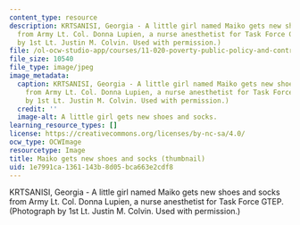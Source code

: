 ```yaml
---
content_type: resource
description: KRTSANISI, Georgia - A little girl named Maiko gets new shoes and socks
  from Army Lt. Col. Donna Lupien, a nurse anesthetist for Task Force GTEP. (Photograph
  by 1st Lt. Justin M. Colvin. Used with permission.)
file: /ol-ocw-studio-app/courses/11-020-poverty-public-policy-and-controversy-fall-2003/1e7991ca1361143b8d05bca663e2cdf8_11-020f03-th.jpg
file_size: 10540
file_type: image/jpeg
image_metadata:
  caption: KRTSANISI, Georgia - A little girl named Maiko gets new shoes and socks
    from Army Lt. Col. Donna Lupien, a nurse anesthetist for Task Force GTEP. (Photograph
    by 1st Lt. Justin M. Colvin. Used with permission.)
  credit: ''
  image-alt: A little girl gets new shoes and socks.
learning_resource_types: []
license: https://creativecommons.org/licenses/by-nc-sa/4.0/
ocw_type: OCWImage
resourcetype: Image
title: Maiko gets new shoes and socks (thumbnail)
uid: 1e7991ca-1361-143b-8d05-bca663e2cdf8
---
```

KRTSANISI, Georgia - A little girl named Maiko gets new shoes and socks from Army Lt. Col. Donna Lupien, a nurse anesthetist for Task Force GTEP. (Photograph by 1st Lt. Justin M. Colvin. Used with permission.)